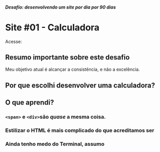 ##### Desafio: desenvolvendo um site por dia por 90 dias

# Site #01 - Calculadora

Acesse:

## Resumo importante sobre este desafio

Meu objetivo atual é alcançar a consistência, e não a excelência.

## Por que escolhi desenvolver uma calculadora?

## O que aprendi?

### `<span>` e `<div>`são _quase_ a mesma coisa.

### Estilizar o HTML é mais complicado do que acreditamos ser

### Ainda tenho medo do Terminal, assumo
